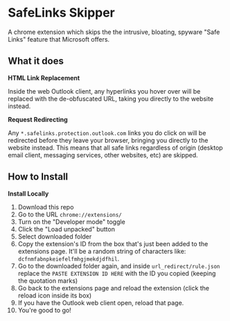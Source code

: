 # SafeLinks Skipper

A chrome extension which skips the the intrusive, bloating, spyware "Safe Links" feature that Microsoft offers.

## What it does

**HTML Link Replacement**

Inside the web Outlook client, any hyperlinks you hover over will be replaced with the de-obfuscated URL, taking you directly to the website instead.

**Request Redirecting**

Any `*.safelinks.protection.outlook.com` links you do click on will be redirected before they leave your browser, bringing you directly to the website instead. This means that all safe links regardless of origin (desktop email client, messaging services, other websites, etc) are skipped.

## How to Install

**Install Locally**

1. Download this repo
2. Go to the URL `chrome://extensions/`
3. Turn on the "Developer mode" toggle
4. Click the "Load unpacked" button
5. Select downloaded folder
6. Copy the extension's ID from the box that's just been added to the extensions page. It'll be a random string of characters like: `dcfnmfabnpkeiefelfmhgjmekdjdfhil`.
7. Go to the downloaded folder again, and inside `url_redirect/rule.json` replace the `PASTE EXTENSION ID HERE` with the ID you copied (keeping the quotation marks)
8. Go back to the extensions page and reload the extension (click the reload icon inside its box)
9. If you have the Outlook web client open, reload that page.
10. You're good to go!